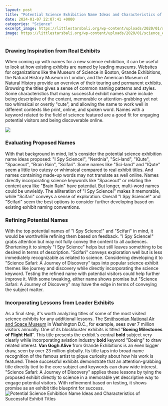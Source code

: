 ```yaml
---
layout: post
title: "Potential Science Exhibition Name Ideas and Characteristics of Successful Exhibit Titles"
date: 2024-01-07 22:07:41 +0000
categories: "Science"
excerpt_image: https://littlestarsbali.org/wp-content/uploads/2020/01/science_exhibition-724x1024.jpg
image: https://littlestarsbali.org/wp-content/uploads/2020/01/science_exhibition-724x1024.jpg
---
```


### Drawing Inspiration from Real Exhibits
When coming up with names for a new science exhibition, it can be useful to look at how existing exhibits are named by leading museums. Websites for organizations like the Museum of Science in Boston, Grande Exhibitions, the Natural History Museum in London, and the American Museum of Natural History provide an overview of their touring and permanent exhibits. Browsing the titles gives a sense of common naming patterns and styles. 
Some characteristics that many successful exhibit names share include being descriptive of the content, memorable or attention-grabbing yet not too whimsical or overtly "cute", and allowing the name to work well in different contexts like print, online, and spoken word. Names with a keyword related to the field of science featured are a good fit for engaging potential visitors and being discoverable online.

![](http://kvsulurlibrary.files.wordpress.com/2010/01/dsc02810.jpg)
### Evaluating Proposed Names
With that background in mind, let's consider the potential science exhibition name ideas proposed: "I Spy Science!", "Nerdnia", "Sci-land", "IQute", "Spaceout", "Brain Rain", "Scifari". Some names like "Sci-land" and "IQute" seem a little too cutesy or whimsical compared to real exhibit titles. And names containing made-up words may not translate as well online. 
Names directly incorporating science keywords like "Spaceout" or relating the content area like "Brain Rain" have potential. But longer, multi-word names could be unwieldy. The alliteration of "I Spy Science!" makes it memorable, while "Scifari" conveys a sense of exploration. Overall "I Spy Science!" and "Scifari" seem the best options to consider further developing based on existing exhibit naming conventions.
### Refining Potential Names
With the top potential names of "I Spy Science!" and "Scifari" in mind, it would be worthwhile refining them based on feedback. "I Spy Science!" grabs attention but may not fully convey the content to all audiences. Shortening it to simply "I Spy Science" helps but still leaves something to be desired in terms of description. 
"Scifari" conveys exploration well but is less immediately recognizable as related to science. Considering developing it to "Science Safari: A Journey of Discovery" taps into popular science exhibit themes like journey and discovery while directly incorporating the science keyword. Testing the refined name with potential visitors could help further improve it. With some tweaking, either name shows promise but "Science Safari: A Journey of Discovery" may have the edge in terms of conveying the subject matter.
### Incorporating Lessons from Leader Exhibits 
As a final step, it's worth analyzing titles of some of the most visited science exhibits for any additional lessons. The [Smithsonian National Air and Space Museum](https://store.fi.io.vn/cottagecore-aesthetic-axolotl-mushroom-hat-shroomxolotl-129/women&) in Washington D.C., for example, sees over 7 million visitors annually. One of its blockbuster exhibits is titled "**Boeing Milestones of Flight Hall**". 
This title presents the exhibit's central **bold** subject very clearly while incorporating aviation industry **bold** keyword "Boeing" to draw related interest. **Van Gogh Alive** from Grande Exhibitions is an even bigger draw, seen by over 23 million globally. Its title taps into broad name recognition of the famous artist to pique curiosity about how his work is featured.
These successful exhibits demonstrate that an attention-grabbing title directly tied to the core subject and keywords can draw wide interest. "Science Safari: A Journey of Discovery" applies these lessons by tying the proposed exhibit directly to science in a memorable yet descriptive way to engage potential visitors. With refinement based on testing, it shows promise as an exhibit title blueprint for success.
![Potential Science Exhibition Name Ideas and Characteristics of Successful Exhibit Titles](https://littlestarsbali.org/wp-content/uploads/2020/01/science_exhibition-724x1024.jpg)